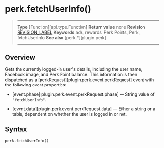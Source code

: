 # perk.fetchUserInfo()

> --------------------- ------------------------------------------------------------------------------------------
> __Type__              [Function][api.type.Function]
> __Return value__      none
> __Revision__          [REVISION_LABEL](REVISION_URL)
> __Keywords__          ads, rewards, Perk Points, Perk, fetchUserInfo
> __See also__          [perk.*][plugin.perk]
> --------------------- ------------------------------------------------------------------------------------------


## Overview

Gets the currently <nobr>logged-in</nobr> user's details, including the user name, Facebook image, and Perk&nbsp;Point balance. This information is then dispatched as a [perkRequest][plugin.perk.event.perkRequest] event with the following event properties:

* [event.phase][plugin.perk.event.perkRequest.phase] &mdash; String value of `"fetchUserInfo"`.

* [event.data][plugin.perk.event.perkRequest.data] &mdash; Either a string or a table, dependent on whether the user is logged in or not.


## Syntax

	perk.fetchUserInfo()
